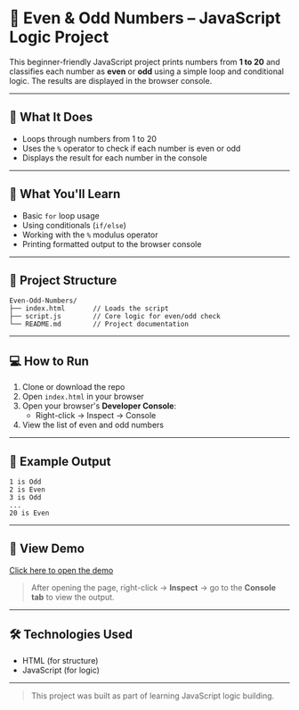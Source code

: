 # 🔢 Even & Odd Numbers – JavaScript Logic Project

This beginner-friendly JavaScript project prints numbers from **1 to 20** and classifies each number as **even** or **odd** using a simple loop and conditional logic. The results are displayed in the browser console.

---

## 🚀 What It Does

- Loops through numbers from 1 to 20
- Uses the `%` operator to check if each number is even or odd
- Displays the result for each number in the console

---

## 🧠 What You'll Learn

- Basic `for` loop usage
- Using conditionals (`if/else`)
- Working with the `%` modulus operator
- Printing formatted output to the browser console

---

## 📁 Project Structure

```
Even-Odd-Numbers/
├── index.html       // Loads the script
├── script.js        // Core logic for even/odd check
└── README.md        // Project documentation
```

---

## 💻 How to Run

1. Clone or download the repo
2. Open `index.html` in your browser
3. Open your browser's **Developer Console**:
   - Right-click → Inspect → Console
4. View the list of even and odd numbers

---

## 🧪 Example Output

```
1 is Odd
2 is Even
3 is Odd
...
20 is Even
```

---

## 🔗 View Demo

[Click here to open the demo](https://abhishekdevelops.github.io/Even-Odd-Numbers)

> After opening the page, right-click → **Inspect** → go to the **Console tab** to view the output.

---

## 🛠️ Technologies Used

- HTML (for structure)
- JavaScript (for logic)

---

> This project was built as part of learning JavaScript logic building.

